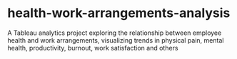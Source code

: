 # health-work-arrangements-analysis
A Tableau analytics project exploring the relationship between employee health and work arrangements, visualizing trends in physical pain, mental health, productivity, burnout, work satisfaction and others
